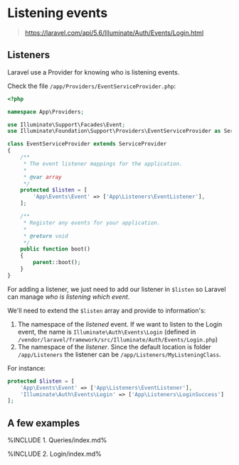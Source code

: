 # Listening events

> https://laravel.com/api/5.6/Illuminate/Auth/Events/Login.html

<!-- concat-md::toc -->

## Listeners

Laravel use a Provider for knowing who is listening events.

Check the file `/app/Providers/EventServiceProvider.php`:

```php
<?php

namespace App\Providers;

use Illuminate\Support\Facades\Event;
use Illuminate\Foundation\Support\Providers\EventServiceProvider as ServiceProvider;

class EventServiceProvider extends ServiceProvider
{
	/**
	 * The event listener mappings for the application.
	 *
	 * @var array
	 */
	protected $listen = [
		'App\Events\Event' => ['App\Listeners\EventListener'],
	];

	/**
	 * Register any events for your application.
	 *
	 * @return void
	 */
	public function boot()
	{
		parent::boot();
	}
}
```

For adding a listener, we just need to add our listener in `$listen` so Laravel can manage _who is listening which event_.

We'll need to extend the `$listen` array and provide to information's:

1.  The namespace of the _listened_ event. If we want to listen to the Login event, the name is `Illuminate\Auth\Events\Login` (defined in `/vendor/laravel/framework/src/Illuminate/Auth/Events/Login.php`)
2.  The namespace of the _listener_. Since the default location is folder `/app/Listeners` the listener can be `/app/Listeners/MyListeningClass`.

For instance:

```php
protected $listen = [
	'App\Events\Event' => ['App\Listeners\EventListener'],
	'Illuminate\Auth\Events\Login' => ['App\Listeners\LoginSuccess']
];
```

## A few examples

%INCLUDE 1. Queries/index.md%

%INCLUDE 2. Login/index.md%
